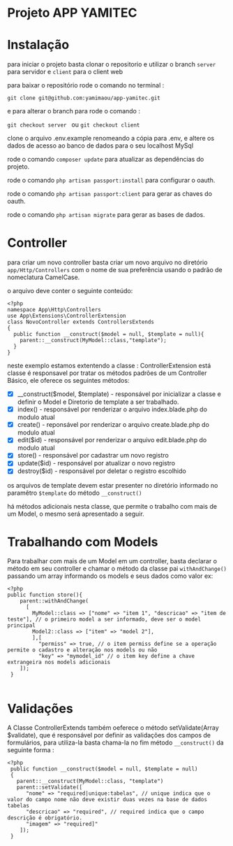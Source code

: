 # Projeto APP YAMITEC

# Instalação

para iniciar o projeto basta clonar o repositorio e utilizar o branch ```server``` para servidor e ``` client ``` para o client web

para baixar o repositório rode o comando no terminal :

```git clone git@github.com:yamimaou/app-yamitec.git```

e para alterar o branch para rode o comando :

```git checkout server ``` ou ```git checkout client ```

clone o arquivo .env.example renomeando a cópia para .env, e altere os dados de acesso ao banco de dados para o seu localhost MySql

rode o comando ```composer update``` para atualizar as dependências do projeto.

rode o comando ```php artisan passport:install``` para configurar o oauth.

rode o comando ```php artisan passport:client``` para gerar as chaves do oauth.

rode o comando ```php artisan migrate``` para gerar as bases de dados.

# Controller 

para criar um novo controller basta criar um novo arquivo no diretório ```app/Http/Controllers``` com o nome de sua preferência usando o padrão de nomeclatura CamelCase.

o arquivo deve conter o seguinte conteúdo:

```
<?php
namespace App\Http\Controllers
use App\Extensions\ControllerExtension
class NovoController extends ControllersExtends
{
  public function __construct($model = null, $template = null){
    parent::__construct(MyModel::class,"template");
  }
}

```

neste exemplo estamos extentendo a classe : ControllerExtension
está classe é responsavel por tratar os métodos padrões de um Controller Básico, ele oferece os seguintes métodos:
- [X] __construct($model, $template) - responsável por inicializar a classe e definir o Model e Diretorio de template a ser trabalhado.
- [X] index() - responsável por renderizar o arquivo index.blade.php do modulo atual
- [X] create() - reponsável por renderizar o arquivo create.blade.php do modulo atual
- [X] edit($id) - responsável por renderizar o arquivo edit.blade.php do modulo atual
- [X] store() - responsável por cadastrar um novo registro
- [X] update($id) - responsável por atualizar o novo registro
- [X] destroy($id) - responsável por deletar o registro escolhido
 
 os arquivos de template devem estar presenter no diretório informado no paramêtro ```$template``` do método ```__construct()```

 há métodos adicionais nesta classe, que permite o trabalho com mais de um Model, o mesmo será apresentado a seguir.

# Trabalhando com Models

 Para trabalhar com mais de um Model em um controller, basta declarar o método em seu controller e chamar o método da classe pai ``` withAndChange() ``` passando um array informando os models e seus dados como valor ex:

```
<?php
public function store(){
    parent::withAndChange(
      [
        MyModel::class => ["nome" => "item 1", "descricao" => "item de teste"], // o primeiro model a ser informado, deve ser o model principal
        Model2::class => ["item" => "model 2"],
        ],[
          "permiss" => true, // o item permiss define se a operação permite o cadastro e alteração nos models ou não
          "key" => "mymodel_id" // o item key define a chave extrangeira nos models adicionais
    ]);
 }
 
```

# Validações

 A Classe ControllerExtends também oeferece o método setValidate(Array $validate), que é responsável por definir as validações dos campos de formulários, para utiliza-la basta chama-la no fim método ```__construct()``` da seguinte forma :

``` 
<?php
 public function __construct($model = null, $template = null)
 {
   parent::__construct(MyModel::class, "template")
   parent::setValidate([
      "nome" => "required|unique:tabelas", // unique indica que o valor do campo nome não deve existir duas vezes na base de dados tabelas
      "descricao" => "required", // required indica que o campo descrição é obrigatório.
      "imagem" => "required]"
    ]);
 }
```